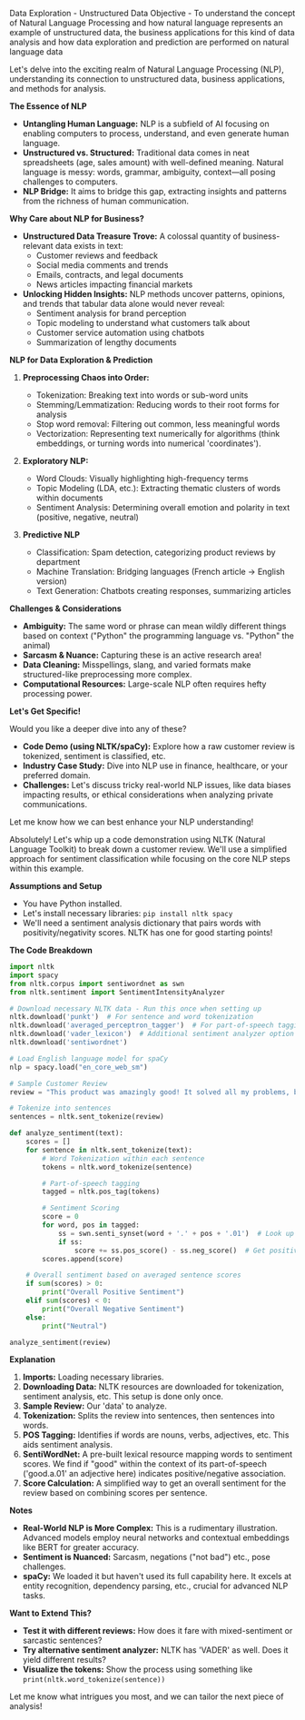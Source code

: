 Data Exploration - Unstructured Data
Objective - To understand the concept of Natural Language Processing and how natural language represents an example of unstructured data, the business applications for this kind of data analysis and how data exploration and prediction are performed on natural language data

Let's delve into the exciting realm of  Natural Language Processing (NLP), understanding its connection to unstructured data, business applications, and methods for analysis.

**The Essence of NLP**

* **Untangling Human Language:** NLP is a subfield of AI focusing on enabling computers to process, understand, and even generate human language.
* **Unstructured vs. Structured:**  Traditional data comes in neat spreadsheets (age, sales amount) with well-defined meaning. Natural language is messy: words, grammar, ambiguity, context—all posing challenges to computers.
* **NLP Bridge:** It aims to bridge this gap, extracting insights and  patterns from the richness of human communication.

**Why Care about NLP for Business?**

* **Unstructured Data Treasure Trove:** A colossal quantity of business-relevant data exists in text:
    * Customer reviews and feedback
    * Social media comments and trends
    * Emails, contracts, and legal documents
    * News articles impacting  financial markets
* **Unlocking Hidden Insights:**  NLP methods uncover patterns, opinions, and trends that tabular data alone would never reveal:
    * Sentiment analysis for brand perception
    * Topic modeling to understand what customers talk about
    * Customer service automation using chatbots   
    * Summarization of lengthy documents

**NLP for Data Exploration & Prediction**

1. **Preprocessing Chaos into Order:**
    * Tokenization: Breaking text into words or sub-word units
    * Stemming/Lemmatization: Reducing words to their root forms  for analysis
    * Stop word removal: Filtering out common, less meaningful words  
    * Vectorization: Representing text numerically for algorithms (think embeddings, or turning words into numerical 'coordinates').

2.  **Exploratory NLP:**
    * Word Clouds: Visually highlighting high-frequency terms 
    * Topic Modeling (LDA, etc.): Extracting thematic clusters of words within documents
    * Sentiment Analysis: Determining overall emotion and polarity in text (positive, negative, neutral)

3. **Predictive NLP**
    * Classification: Spam detection, categorizing product reviews by department
    * Machine Translation: Bridging languages (French article -> English version) 
    * Text Generation: Chatbots creating responses, summarizing articles 

**Challenges & Considerations**

* **Ambiguity:** The same word or phrase can mean wildly different things based on context ("Python" the programming language vs. "Python" the animal)
* **Sarcasm & Nuance:** Capturing these is an active research area!
* **Data Cleaning:** Misspellings, slang, and varied formats make structured-like preprocessing more complex.
* **Computational Resources:**  Large-scale NLP often requires hefty processing power. 

**Let's Get Specific!**

Would you like a deeper dive into any of these?

* **Code Demo (using NLTK/spaCy):** Explore how a raw customer review is tokenized, sentiment is classified, etc. 
* **Industry Case Study:** Dive into NLP use in finance, healthcare, or your preferred domain.
* **Challenges:** Let's discuss tricky real-world NLP issues, like data biases impacting  results, or ethical considerations when analyzing private communications.

Let me know how we can best enhance your NLP understanding!

Absolutely! Let's whip up a code demonstration using NLTK (Natural Language Toolkit) to break down a customer review.  We'll use a simplified approach for sentiment classification while focusing on the core NLP steps within this example.

**Assumptions and Setup**

* You have Python installed.
* Let's install necessary libraries: `pip install nltk spacy`
* We'll need a sentiment analysis dictionary that pairs words with positivity/negativity scores.  NLTK has one for good starting points!

**The Code Breakdown**

```python
import nltk
import spacy
from nltk.corpus import sentiwordnet as swn
from nltk.sentiment import SentimentIntensityAnalyzer

# Download necessary NLTK data - Run this once when setting up
nltk.download('punkt')  # For sentence and word tokenization
nltk.download('averaged_perceptron_tagger')  # For part-of-speech tagging
nltk.download('vader_lexicon')  # Additional sentiment analyzer option
nltk.download('sentiwordnet') 

# Load English language model for spaCy
nlp = spacy.load("en_core_web_sm")

# Sample Customer Review
review = "This product was amazingly good! It solved all my problems, but shipping was a bit slow."

# Tokenize into sentences
sentences = nltk.sent_tokenize(review)

def analyze_sentiment(text): 
    scores = []
    for sentence in nltk.sent_tokenize(text):
        # Word Tokenization within each sentence
        tokens = nltk.word_tokenize(sentence)

        # Part-of-speech tagging 
        tagged = nltk.pos_tag(tokens)

        # Sentiment Scoring 
        score = 0
        for word, pos in tagged:
            ss = swn.senti_synset(word + '.' + pos + '.01')  # Look up SentiWordNet
            if ss:  
                score += ss.pos_score() - ss.neg_score()  # Get positive - negative difference
        scores.append(score)

    # Overall sentiment based on averaged sentence scores
    if sum(scores) > 0:
        print("Overall Positive Sentiment")
    elif sum(scores) < 0:
        print("Overall Negative Sentiment")
    else:
        print("Neutral")

analyze_sentiment(review)
```

**Explanation**

1. **Imports:** Loading necessary libraries.
2. **Downloading Data:** NLTK resources are downloaded for tokenization, sentiment analysis, etc. This setup is done only once.
3. **Sample Review:** Our 'data' to analyze.
4. **Tokenization:** Splits the review into sentences, then sentences into words.
5. **POS Tagging:**  Identifies if words are nouns, verbs, adjectives, etc. This aids sentiment analysis.
6. **SentiWordNet:** A pre-built lexical resource mapping words to sentiment scores.  We  find if "good" within the context of its part-of-speech ('good.a.01' an adjective here) indicates positive/negative association.
7. **Score Calculation:** A  simplified way to get an overall sentiment for the review based on combining scores per sentence.  

**Notes**

* **Real-World NLP is More Complex:** This is a rudimentary illustration. Advanced models employ neural networks and contextual embeddings like BERT for greater accuracy.
* **Sentiment is Nuanced:** Sarcasm, negations ("not bad") etc., pose challenges.
* **spaCy:** We loaded it but haven't used its full capability here. It excels at  entity recognition, dependency parsing, etc.,  crucial for advanced NLP tasks.

**Want to Extend This?**

* **Test it with different reviews:**  How does it fare with mixed-sentiment or sarcastic sentences?
* **Try alternative sentiment analyzer:** NLTK has 'VADER' as well. Does it yield different results?
* **Visualize the tokens:** Show the process using something like `print(nltk.word_tokenize(sentence))`  

Let me know what intrigues you most, and we can tailor the next piece of analysis! 
